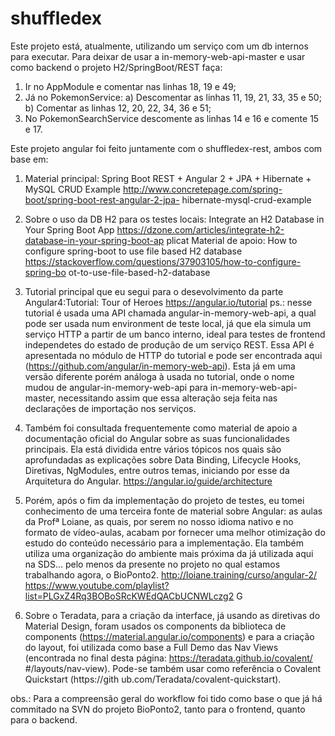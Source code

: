 # shuffledex
Este projeto está, atualmente, utilizando um serviço com um db internos
para executar. Para deixar de usar a in-memory-web-api-master e usar como
backend o projeto H2/SpringBoot/REST faça:
  1) Ir no AppModule e comentar nas linhas 18, 19 e 49;
  2) Já no PokemonService:
    a) Descomentar as linhas 11, 19, 21, 33, 35 e 50;
    b) Comentar as linhas 12, 20, 22, 34, 36 e 51;
  3) No PokemonSearchService descomente as linhas 14 e 16 e comente 15 e 17.
  
  
Este projeto angular foi feito juntamente com o shuffledex-rest, ambos com base em:
  
1) Material principal: Spring Boot REST + Angular 2 + JPA + Hibernate +
MySQL CRUD Example
http://www.concretepage.com/spring-boot/spring-boot-rest-angular-2-jpa-
hibernate-mysql-crud-example

2) Sobre o uso da DB H2 para os testes locais: Integrate an H2 Database
in Your Spring Boot App
https://dzone.com/articles/integrate-h2-database-in-your-spring-boot-ap
plicat
Material de apoio: How to configure spring-boot to use file based H2
database
https://stackoverflow.com/questions/37903105/how-to-configure-spring-bo
ot-to-use-file-based-h2-database

3) Tutorial principal que eu segui para o desevolvimento da parte
Angular4:Tutorial: Tour of Heroes
https://angular.io/tutorial
ps.: nesse tutorial é usada uma API chamada angular-in-memory-web-api,
a qual pode ser usada num environment de teste local, já que ela simula
um serviço HTTP a partir de um banco interno, ideal para testes de
frontend independetes do estado de produção de um serviço REST. Essa
API é apresentada no módulo de HTTP do tutorial e pode ser encontrada
aqui (https://github.com/angular/in-memory-web-api). Esta já em uma
versão diferente porém análoga à usada no tutorial, onde o nome mudou
de angular-in-memory-web-api para in-memory-web-api-master,
necessitando assim que essa alteração seja feita nas declarações de
importação nos serviços.

4) Também foi consultada frequentemente como material de apoio a
documentação oficial do Angular sobre as suas funcionalidades
principais. Ela está dividida entre vários tópicos nos quais são
aprofundadas as explicações sobre Data Binding, Lifecycle Hooks,
Diretivas, NgModules, entre outros temas, iniciando por esse da
Arquitetura do Angular.
https://angular.io/guide/architecture

5) Porém, após o fim da implementação do projeto de testes, eu tomei
conhecimento de uma terceira fonte de material sobre Angular: as aulas
da Profª Loiane, as quais, por serem no nosso idioma nativo e no
formato de vídeo-aulas, acabam por fornecer uma melhor otimização do
estudo do conteúdo necessário para a implementação. Ela também utiliza
uma organização do ambiente mais próxima da já utilizada aqui na SDS...
pelo menos da presente no projeto no qual estamos trabalhando agora, o
BioPonto2.
http://loiane.training/curso/angular-2/
https://www.youtube.com/playlist?list=PLGxZ4Rq3BOBoSRcKWEdQACbUCNWLczg2
G

6) Sobre o Teradata, para a criação da interface, já usando as
diretivas do Material Design, foram usados os components da biblioteca
de components (https://material.angular.io/components) e para a criação
do layout, foi utilizada como base a Full Demo das Nav Views
(encontrada no final desta página: https://teradata.github.io/covalent/
#/layouts/nav-view).
Pode-se também usar como referência o Covalent Quickstart (https://gith
ub.com/Teradata/covalent-quickstart).  

obs.: Para a compreensão geral do workflow foi tido como base o que já
há commitado na SVN do projeto BioPonto2, tanto para o frontend, quanto
para o backend.
